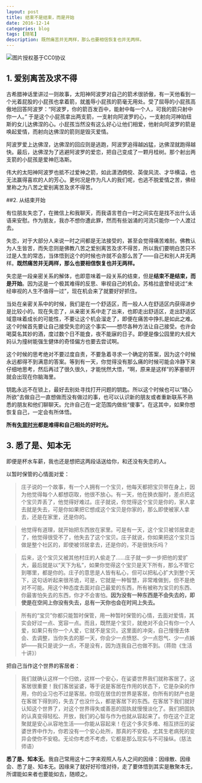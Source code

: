 ```yaml
---
layout: post
title: 结束不是结束，而是开始
date: 2016-12-14
categories: blog
tags: [随笔]
description: 既然痛苦并无两样，那么也要相信恢复也并无两样。
---
```


![图片授权基于CC0协议 ](http://upload-images.jianshu.io/upload_images/147665-de2b651ecc4ec7c4.jpg?imageMogr2/auto-orient/strip%7CimageView2/2/w/1240)


## 1. 爱别离苦及求不得

古希腊神话里讲过一则故事，太阳神阿波罗对自己的箭术很骄傲，有一天他看到一个光着屁股的小屁孩也拿着箭，就羞辱小屁孩的箭毫无用处。受了屈辱的小屁孩高傲地回答阿波罗：“阿波罗，你的箭百发百中，能射中每一个人，可我的箭只射中你一人。” 于是这个小屁孩拿出两支箭，一支射向阿波罗的心，一支射向河神珀纽斯的女儿达佛涅的心。小屁孩当然没有这么好心让他们相爱，他射向阿波罗的箭是唤起爱情，而射向达佛涅的箭则是毁灭爱情。

阿波罗爱上达佛涅，达佛涅的回应则是逃跑，阿波罗追得越凶猛，达佛涅就跑得越快。最后，达佛涅为了逃避阿波罗的爱恋，把自己变成了一颗月桂树。那个射出两支箭的小屁孩是爱神厄洛斯。

伟大的太阳神阿波罗也抵不过爱神之箭，如此潇洒倜傥、英俊风流、才华横溢，也无法赢得喜欢的人的芳心。更何况是作为凡人的我们呢，也逃不脱爱情之苦，佛经里称之为八苦之爱别离苦及求不得苦。

##2. 从结束开始

有位朋友失恋了，在微信上和我聊天，而我语言苍白一时之间实在是找不出什么话语来安慰。作为朋友，我亦不想你遭此罪，然而有些汹涌的河流只能你一个人渡过去。

失恋，对于大部分人来说一时之间都是无法接受的，甚至会觉得痛苦难耐。佛教认为人生皆苦，而失恋则是佛教八苦之爱别离苦及求不得苦，所以我们要明白苦只不过是人生的常态，当体悟到这个的时候也许就不会那么苦了——自己和别人并无两样。**既然痛苦并无两样，那么也要相信恢复也并无两样。**

失恋是一段亲密关系的解体，也即意味着一段关系的结束，但是**结束不是结束，而是开始**。因为这是一个极其难得的反思、审视自己的机会。苏格拉底曾经说过“未经审视的人生不值得一过”，现在机会来了就要好好抓住。

当处在亲密关系中的时候，我们是在一个舒适区，而一般人人在舒适区内获得进步是比较小的。现在失恋了，从亲密关系中走了出来，也即走出舒适区，走出舒适区域意味着成长的可能性，不要让这个机会溜走了，即便在痛苦中挣扎是如此之难。这个时候首先要让自己接受失恋的这个事实——想尽各种方法让自己接受。也许会喝莫名其妙的酒，度过数个日不能食，夜不能寐的日子。即便是像公园里的大叔大妈认为撞树能强生健体的奇怪偏方也要去尝试啊。

这个时候的思考绝对不要过度自责，不要急着寻求一个确定的答案，因为这个时候永远都得不到满意的答案。等到有一天，你觉得没有那么痛的时候可能会冷静下来仔细地思考，然后再过了很久很久，才能恍然大悟，“啊，原来是这样”的茅塞顿开就会出现在你脑海里。

钥匙永远不在锁上，最好去别处寻找打开问题的钥匙。所以这个时候也可以“随心所欲”去做自己一直想做而没有做过的事，也可以认识新的朋友或者重新联系不熟悉的朋友和他们聊聊天。允许自己在一定范围内做些“傻事”。在这其中，如果你想恢复自己，一定会有所体悟。

**所有[失意时光](http://mp.weixin.qq.com/s/eDPz6PB1cAks-cq1pOTeoA)都是难得和自己相处的好时光。**


## 3. 悉了是、知本无

即便是杯水车薪，我也还是想把这两段话送给你，和还没有失恋的人。

以暂时保管的心情面对爱：
> 庄子说的一个故事，有一个人拥有一个宝贝，他每天都把宝贝带在身上，因为他觉得每个人都想窃取，他很不放心。有一天，他在换衣服时，差点把这个宝贝弄丢了，他觉得好难过。庄子就说，你觉得这个宝贝是你的，家人拿去就是失去，可是你如果把它想成这个宝贝是你家的，那么即使被家人拿去，还是在家里，还是你的。

> 他觉得有道理，就开始把东西放在家里。可是有一天，这个宝贝被邻居拿走了，他觉得很受不了，他失去了这个宝贝。庄子就说，你如果把这个宝贝当做是整个社区的，即使被邻居拿去，还是你的，不是很快乐吗？

> 后来，这个宝贝又被其他村庄的人偷走了……庄子就一步一步把他的爱扩大，最后就是以“天下为私”，如果你觉得这个宝贝是天下所有，那么不管它到哪里，都是你的。庄子的意思是人皆有私心，但可以把私心扩大到整个天下，这句话听起来很吊诡，可是，它就是一种智慧，非常难做到，但不是绝对不可能。用这个种态度去面对自己最爱的东西，所有被称为宝贝的东西、你最害怕失去的东西，你才不会害怕。**因为没有一种东西是不会失去的，即使是在空间上你没有失去，总有一天你也会在时间上失去。**

>所有的“宝贝”你都只能暂时保管，用一种暂时保管的心情，去面对爱情，其实会好过一点、宽容一点。而且，既然是个宝贝，就绝对不会只有你一个人爱，如果只有你一个人爱，它就不是宝贝。这里面的冲突，自己慢慢去体会、去调整，当你失去的那一天，你会少一点愤怒、少一点怨气、少一点嫉妒——我只是说少一点，不是没有，因为连我自己也做不到。（蒋勋《生活十讲》）

把自己当作这个世界的客居者：
> 我们就确认这样一个归依，这样一个安心，在娑婆世界我们就称客居了。这客居很重要！我们客居娑婆，等于说是客居在作用的状态下，它是杂染的作用，你的业习也不过是客居。你现在居住的世界是客居，你所有的财产也是在客居下得到的，失去了也没什么，都是客居下的东西。在客居下我们就好认知这个世界了，对这个世界得失或善恶的固执就慢慢淡化了。我们把固执的认真变得轻松、开放，我们的心智与作为也就从容起来了。你在这个正定聚就是安心从容地生活——你能从容起来！在这个多灾多难、相互挤压的娑婆世界中作为，你若没有一个安心处所，那真的不安稳，尤其生老病死的变异会使你不安稳。无论你考虑不考虑，它都是那么现实与不可操纵。(慈法师语）

**悉了是、知本无**。我自己常用这十二字来观照人与人之间的因缘：因缘散、因缘会、悉了是、知本无。因缘来了就好好珍惜对待，走了要体悟到其实是散聚本无，所谓能如来者也要能如去，随顺之。
